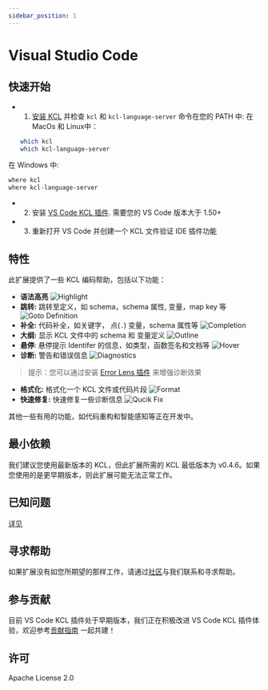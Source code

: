 ```yaml
---
sidebar_position: 1
---
```


# Visual Studio Code

## 快速开始

- 1. [安装 KCL](https://kcl-lang.io/docs/user_docs/getting-started/install) 并检查 `kcl` 和 `kcl-language-server` 命令在您的 PATH 中:
在 MacOs 和 Linux中：
  ```bash
  which kcl
  which kcl-language-server
  ```

在 Windows 中:
  ```bash
  where kcl
  where kcl-language-server
  ```

- 2. 安装 [VS Code KCL 插件](https://marketplace.visualstudio.com/items?itemName=kcl.kcl-vscode-extension). 需要您的 VS Code 版本大于 1.50+
- 3. 重新打开 VS Code 并创建一个 KCL 文件验证 IDE 插件功能

## 特性

此扩展提供了一些 KCL 编码帮助，包括以下功能：

- **语法高亮**
  ![Highlight](/img/docs/tools/Ide/vs-code/Highlight.png)
- **跳转:** 跳转至定义，如 schema，schema 属性, 变量，map key 等
  ![Goto Definition](/img/docs/tools/Ide/vs-code/GotoDef.gif)
- **补全:** 代码补全，如关键字， 点(`.`) 变量，schema 属性等
  ![Completion](/img/docs/tools/Ide/vs-code/Completion.gif)
- **大纲:** 显示 KCL 文件中的 schema 和 变量定义
  ![Outline](/img/docs/tools/Ide/vs-code/Outline.gif)
- **悬停**: 悬停提示 Identifer 的信息，如类型，函数签名和文档等
  ![Hover](/img/docs/tools/Ide/vs-code/Hover.gif)
- **诊断:** 警告和错误信息
  ![Diagnostics](/img/docs/tools/Ide/vs-code/Diagnostics.gif)

> 提示：您可以通过安装 [Error Lens 插件](https://marketplace.visualstudio.com/items?itemName=usernamehw.errorlens) 来增强诊断效果

- **格式化:** 格式化一个 KCL 文件或代码片段
  ![Format](/img/docs/tools/Ide/vs-code/Format.gif)
- **快速修复:** 快速修复一些诊断信息
  ![Qucik Fix](/img/docs/tools/Ide/vs-code/QuickFix.gif)

其他一些有用的功能，如代码重构和智能感知等正在开发中。

## 最小依赖

我们建议您使用最新版本的 KCL，但此扩展所需的 KCL 最低版本为 v0.4.6。如果您使用的是更早期版本，则此扩展可能无法正常工作。

## 已知问题

[详见](https://github.com/kcl-lang/kcl/issues/524)

## 寻求帮助

如果扩展没有如您所期望的那样工作，请通过[社区](https://kcl-lang.io/docs/community/intro/support)与我们联系和寻求帮助。

## 参与贡献

目前 VS Code KCL 插件处于早期版本，我们正在积极改进 VS Code KCL 插件体验，欢迎参考[贡献指南](https://kcl-lang.io/docs/community/contribute) 一起共建！

## 许可

Apache License 2.0
